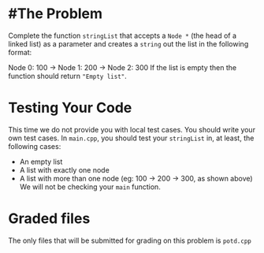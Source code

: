 # #The Problem

Complete the function `stringList` that accepts a `Node *` (the head of a linked list) as a parameter and creates a `string` out the list in the following format:

Node 0: 100 -> Node 1: 200 -> Node 2: 300
If the list is empty then the function should return `"Empty list"`.

# Testing Your Code

This time we do not provide you with local test cases. You should write your own test cases. In `main.cpp`, you should test your `stringList` in, at least, the following cases:

- An empty list
- A list with exactly one node
- A list with more than one node (eg: 100 -> 200 -> 300, as shown above)
  We will not be checking your `main` function.

# Graded files

The only files that will be submitted for grading on this problem is `potd.cpp`
